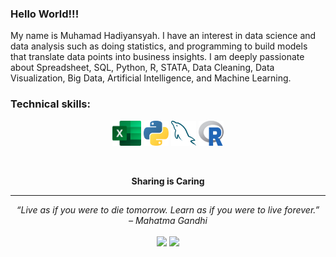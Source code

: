 ### Hello World!!!

My name is Muhamad Hadiyansyah. I have an interest in data science and data analysis such as doing statistics, and programming to build models that translate data points into business insights. I am deeply passionate about Spreadsheet, SQL, Python, R, STATA, Data Cleaning, Data Visualization, Big Data, Artificial Intelligence, and Machine Learning.

### Technical skills:

<p align="center">
	<img title="Spreadsheet" alt="Spreadsheet" src="https://raw.githubusercontent.com/muhamadhadiyansyah/muhamadhadiyansyah/master/assets/Excel.svg" height="40" />
  <img title="Python" alt="Python" src="https://raw.githubusercontent.com/muhamadhadiyansyah/muhamadhadiyansyah/master/assets/python.svg" width="40" height="40" />
	<img title="MySQL" alt="MySQL" src="https://raw.githubusercontent.com/muhamadhadiyansyah/muhamadhadiyansyah/master/assets/mysql.svg" width="40" height="40" />
	<img title="R" alt="R" src="https://raw.githubusercontent.com/muhamadhadiyansyah/muhamadhadiyansyah/master/assets/R.svg" width="40" height="40" />
</p>

</details>    

<br>

<p align="center">
	<strong>Sharing is Caring</strong>
</p>

<hr>
<p align="center">
   <i>“Live as if you were to die tomorrow. Learn as if you were to live forever.”</i>
   <br>
   <i>– Mahatma Gandhi</i>
   <br>
<br>	
<a target="_blank" href="https://www.linkedin.com/in/muhamadhadiyansyah/"><img src="https://img.shields.io/badge/-LinkedIn-0077B5?style=for-the-badge&logo=Linkedin&logoColor=white"></img></a>
<a target="_blank" href="mailto:m.hadiyansyah75@gmail.com"><img src="https://img.shields.io/badge/-Gmail-D14836?style=for-the-badge&logo=Gmail&logoColor=white"></img></a>
<br>
</p>       
